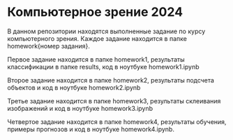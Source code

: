 # Компьютерное зрение 2024

В данном репозитории находятся выполненные задание по курсу компьютерного зрения. Каждое задание находится в папке homework{номер задания}.

Первое задание находится в папке homework1, результаты классификации в папке results, код в ноутбуке homework1.ipynb

Второе задание находится в папке homework2, результаты подсчета объектов и код в ноутбуке homework2.ipynb

Третье задание находится в папке homework3, результаты склеивания изображений и код в ноутбуке homework3.ipynb

Четвертое задание находится в папке homework4, результаты обучения, примеры прогнозов и код в ноутбуке homework4.ipynb.